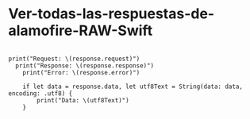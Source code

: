 # Ver-todas-las-respuestas-de-alamofire-RAW-Swift

```

print("Request: \(response.request)")
  print("Response: \(response.response)")
	print("Error: \(response.error)")
						
	if let data = response.data, let utf8Text = String(data: data, encoding: .utf8) {
		print("Data: \(utf8Text)")
	}
            
```
